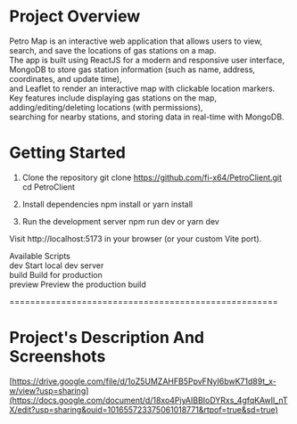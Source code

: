 # Project Overview

Petro Map is an interactive web application that allows users to view, search, and save the locations of gas stations on a map. <br/>
The app is built using ReactJS for a modern and responsive user interface, MongoDB to store gas station information (such as name, address, coordinates, and update time), <br/>
and Leaflet to render an interactive map with clickable location markers. Key features include displaying gas stations on the map, adding/editing/deleting locations (with permissions), <br/>
searching for nearby stations, and storing data in real-time with MongoDB.

# Getting Started
1. Clone the repository
    git clone https://github.com/fi-x64/PetroClient.git <br/>
    cd PetroClient

2. Install dependencies
    npm install
       or
    yarn install

4. Run the development server
    npm run dev
        or
    yarn dev
  
Visit http://localhost:5173 in your browser (or your custom Vite port).

Available Scripts <br />
    dev            Start local dev server <br />
    build          Build for production <br />
    preview	       Preview the production build

====================================================
# Project's Description And Screenshots
[https://drive.google.com/file/d/1oZ5UMZAHFB5PpvFNyI6bwK71d89t_x-w/view?usp=sharing](https://docs.google.com/document/d/18xo4PjyAIBBIoDYRxs_4gfqKAwIl_nTX/edit?usp=sharing&ouid=101655723375061018771&rtpof=true&sd=true)
